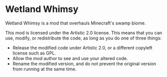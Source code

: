 # Wetland Whimsy
Wetland Whimsy is a mod that overhauls Minecraft's swamp biome. 

This mod is licensed under the Artistic 2.0 license. This means that you can use, modify, or redistribute the code, as long as you do one of three things:
- Release the modified code under Artistic 2.0, or a different copyleft license such as GPL. 
- Allow the mod author to see and use your altered code.
- Rename the modified version, and do not prevent the original version from running at the same time. 
